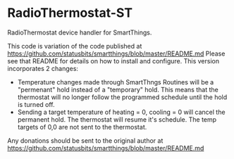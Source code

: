 # RadioThermostat-ST
RadioThermostat device handler for SmartThings.

This code is variation of the code published at https://github.com/statusbits/smartthings/blob/master/README.md
Please see that README for details on how to install and configure.
This version incorporates 2 changes:
* Temperature changes made through SmartThngs Routines will be a "permenant" hold instead of a "temporary" hold. This means that the thermostat will no longer follow the programmed schedule until the hold is turned off.
* Sending a target temperature of heating = 0, cooling = 0 will cancel the permanent hold. The thermostat will resume it's schedule. The temp targets of 0,0 are not sent to the thermostat.

Any donations should be sent to the original author at https://github.com/statusbits/smartthings/blob/master/README.md
